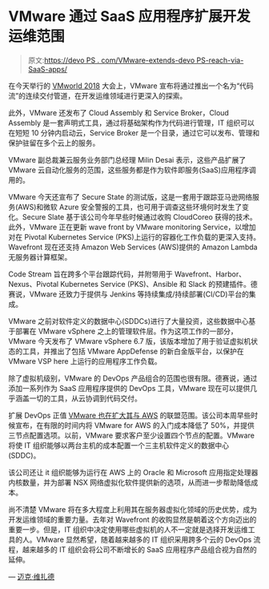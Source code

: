 # VMware 通过 SaaS 应用程序扩展开发运维范围

> 原文:[https://devo PS . com/VMware-extends-devo PS-reach-via-SaaS-apps/](https://devops.com/vmware-extends-devops-reach-via-saas-apps/)

在今天举行的 [VMworld 2018](https://www.vmworld.com/en/us/index.html) 大会上，VMware 宣布将通过推出一个名为“代码流”的连续交付管道，在开发运维领域进行更深入的探索。

此外，VMware 还发布了 Cloud Assembly 和 Service Broker，Cloud Assembly 是一套声明式工具，通过将基础架构作为代码进行管理，IT 组织可以在短短 10 分钟内启动云，Service Broker 是一个目录，通过它可以发布、管理和保护驻留在多个云上的服务。

VMware 副总裁兼云服务业务部门总经理 Milin Desai 表示，这些产品扩展了 VMware 云自动化服务的范围，这些服务都是作为软件即服务(SaaS)应用程序调用的。

VMware 今天还宣布了 Secure State 的测试版，这是一套用于跟踪亚马逊网络服务(AWS)和微软 Azure 安全警报的工具，也可用于调查这些环境何时发生了变化。Secure Slate 基于该公司今年早些时候通过收购 CloudCoreo 获得的技术。此外，VMware 正在更新 wave front by VMware monitoring Service，以增加对在 Pivotal Kubernetes Service (PKS)上运行的容器化工作负载的更深入支持。Wavefront 现在还支持 Amazon Web Services (AWS)提供的 Amazon Lambda 无服务器计算框架。

Code Stream 旨在跨多个平台跟踪代码，并附带用于 Wavefront、Harbor、Nexus、Pivotal Kubernetes Service (PKS)、Ansible 和 Slack 的预建插件。德赛说，VMware 还致力于提供与 Jenkins 等持续集成/持续部署(CI/CD)平台的集成。

VMware 之前对软件定义的数据中心(SDDCs)进行了大量投资，这些数据中心基于部署在 VMware vSphere 之上的管理软件层。作为这项工作的一部分，VMware 今天发布了 VMware vSphere 6.7 版，该版本增加了用于验证虚拟机状态的工具，并推出了包括 VMware AppDefense 的新白金版平台，以保护在 VMware VSP here 上运行的应用程序工作负载。

除了虚拟机级别，VMware 的 DevOps 产品组合的范围也很有限。德赛说，通过添加一系列作为 SaaS 应用程序提供的 DevOps 工具，VMware 现在可以提供几乎涵盖一切的工具，从云协调到代码交付。

扩展 DevOps 正值 [VMware 也在扩大其与 AWS](http://www.futuriom.com/articles/news/vmware-extends-scope-of-cloud-ambitions/2018/08) 的联盟范围。该公司本周早些时候宣布，在有限的时间内将 VMware for AWS 的入门成本降低了 50%，并提供三节点配置选项。以前，VMware 要求客户至少设置四个节点的配置。VMware 将使 IT 组织能够以两台主机的成本配置一个三主机软件定义的数据中心(SDDC)。

该公司还让 it 组织能够为运行在 AWS 上的 Oracle 和 Microsoft 应用指定处理器内核数量，并为部署 NSX 网络虚拟化软件提供新的选项，从而进一步帮助降低成本。

尚不清楚 VMware 将在多大程度上利用其在服务器虚拟化领域的历史优势，成为开发运维领域的重要力量。去年对 Wavefront 的收购显然是朝着这个方向迈出的重要一步。但是，IT 组织中决定使用哪些虚拟机的人不一定就是选择开发运维工具的人。VMware 显然希望，随着越来越多的 IT 组织采用跨多个云的 DevOps 流程，越来越多的 IT 组织会将公司不断增长的 SaaS 应用程序产品组合视为自然的延伸。

— [迈克·维扎德](https://devops.com/author/mike-vizard/)